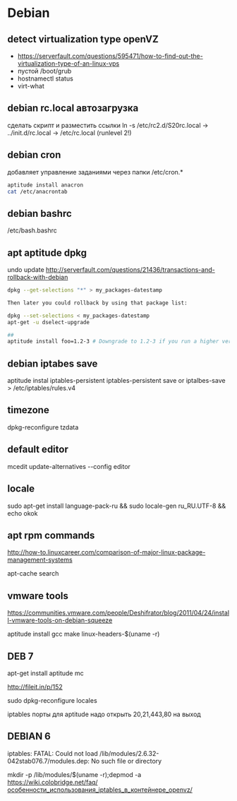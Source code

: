 # Debian



## detect virtualization type openVZ

 * https://serverfault.com/questions/595471/how-to-find-out-the-virtualization-type-of-an-linux-vps
 * пустой /boot/grub
 * hostnamectl status
 * virt-what

## debian rc.local автозагрузка

сделать скрипт и разместить ссылки ln -s
/etc/rc2.d/S20rc.local -> ../init.d/rc.local -> /etc/rc.local
(runlevel 2!)

## debian cron

добавляет управление заданиями через папки /etc/cron.*

```bash
aptitude install anacron
cat /etc/anacrontab
```



## debian bashrc

/etc/bash.bashrc

## apt aptitude dpkg

undo update
http://serverfault.com/questions/21436/transactions-and-rollback-with-debian

```bash
dpkg --get-selections "*" > my_packages-datestamp

Then later you could rollback by using that package list:

dpkg --set-selections < my_packages-datestamp
apt-get -u dselect-upgrade

##
aptitude install foo=1.2-3 # Downgrade to 1.2-3 if you run a higher version

```





## debian iptabes save

aptitude instal iptables-persistent
iptables-persistent save
or
iptalbes-save > /etc/iptables/rules.v4

## timezone

dpkg-reconfigure tzdata


## default editor

mcedit
update-alternatives --config editor

## locale

sudo apt-get install language-pack-ru && sudo locale-gen ru_RU.UTF-8 && echo okok



## apt rpm commands

http://how-to.linuxcareer.com/comparison-of-major-linux-package-management-systems

apt-cache search

## vmware tools

https://communities.vmware.com/people/Deshifrator/blog/2011/04/24/install-vmware-tools-on-debian-squeeze

aptitude install gcc make linux-headers-$(uname -r)

## DEB 7

apt-get install aptitude mc


http://fileit.in/p/152

sudo dpkg-reconfigure locales

iptables порты для aptitude надо открыть 20,21,443,80 на выход

## DEBIAN 6

iptables:
FATAL: Could not load /lib/modules/2.6.32-042stab076.7/modules.dep: No such file or directory

mkdir -p /lib/modules/$(uname -r);depmod -a
https://wiki.colobridge.net/faq/особенности_использования_iptables_в_контейнере_openvz/

